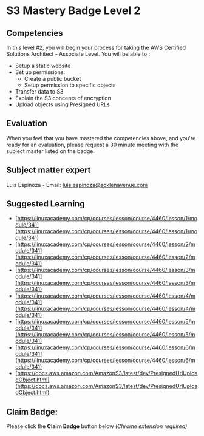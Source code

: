 # S3 Mastery Badge Level 2

## Competencies
In this level #2, you will begin your process for taking the AWS Certified Solutions Architect - Associate Level.
You will be able to  :
  - Setup a static website
  - Set up permissions:
      - Create a public bucket
      - Setup permission to specific objects
  - Transfer data to S3
  - Explain the S3 concepts of encryption
  - Upload objects using Presigned URLs

## Evaluation

 When you feel that you have mastered the competencies above, and you're ready for an evaluation, please request a 30 minute meeting with the subject master listed on the badge.

## Subject matter expert
Luis Espinoza - Email: luis.espinoza@acklenavenue.com

## Suggested Learning
- [https://linuxacademy.com/cp/courses/lesson/course/4460/lesson/1/module/341](https://linuxacademy.com/cp/courses/lesson/course/4460/lesson/1/module/341)
- [https://linuxacademy.com/cp/courses/lesson/course/4460/lesson/2/module/341](https://linuxacademy.com/cp/courses/lesson/course/4460/lesson/2/module/341)
- [https://linuxacademy.com/cp/courses/lesson/course/4460/lesson/3/module/341](https://linuxacademy.com/cp/courses/lesson/course/4460/lesson/3/module/341)
- [https://linuxacademy.com/cp/courses/lesson/course/4460/lesson/4/module/341](https://linuxacademy.com/cp/courses/lesson/course/4460/lesson/4/module/341)
- [https://linuxacademy.com/cp/courses/lesson/course/4460/lesson/5/module/341](https://linuxacademy.com/cp/courses/lesson/course/4460/lesson/5/module/341)
- [https://linuxacademy.com/cp/courses/lesson/course/4460/lesson/6/module/341](https://linuxacademy.com/cp/courses/lesson/course/4460/lesson/6/module/341)
- [https://docs.aws.amazon.com/AmazonS3/latest/dev/PresignedUrlUploadObject.html](https://docs.aws.amazon.com/AmazonS3/latest/dev/PresignedUrlUploadObject.html)


## Claim Badge:
Please click the **Claim Badge** button below *(Chrome extension required)*
